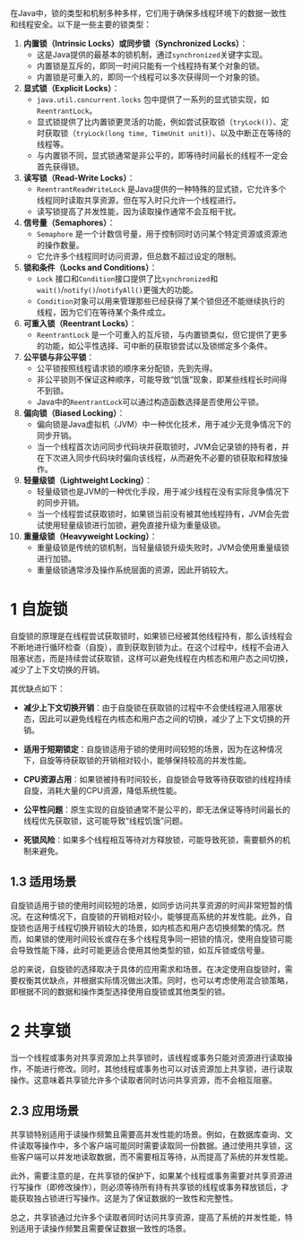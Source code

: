 在Java中，锁的类型和机制多种多样，它们用于确保多线程环境下的数据一致性和线程安全。以下是一些主要的锁类型：

1. **内置锁（Intrinsic Locks）或同步锁（Synchronized Locks）**：
   - 这是Java提供的最基本的锁机制，通过`synchronized`关键字实现。
   - 内置锁是互斥的，即同一时间只能有一个线程持有某个对象的锁。
   - 内置锁是可重入的，即同一个线程可以多次获得同一个对象的锁。
2. **显式锁（Explicit Locks）**：
   - `java.util.concurrent.locks` 包中提供了一系列的显式锁实现，如`ReentrantLock`。
   - 显式锁提供了比内置锁更灵活的功能，例如尝试获取锁（`tryLock()`）、定时获取锁（`tryLock(long time, TimeUnit unit)`）、以及中断正在等待的线程等。
   - 与内置锁不同，显式锁通常是非公平的，即等待时间最长的线程不一定会首先获得锁。
3. **读写锁（Read-Write Locks）**：
   - `ReentrantReadWriteLock` 是Java提供的一种特殊的显式锁，它允许多个线程同时读取共享资源，但在写入时只允许一个线程进行。
   - 读写锁提高了并发性能，因为读取操作通常不会互相干扰。
4. **信号量（Semaphores）**：
   - `Semaphore` 是一个计数信号量，用于控制同时访问某个特定资源或资源池的操作数量。
   - 它允许多个线程同时访问资源，但总数不超过设定的限制。
5. **锁和条件（Locks and Conditions）**：
   - `Lock` 接口和`Condition`接口提供了比`synchronized`和`wait()`/`notify()`/`notifyAll()`更强大的功能。
   - `Condition`对象可以用来管理那些已经获得了某个锁但还不能继续执行的线程，因为它们在等待某个条件成立。
6. **可重入锁（Reentrant Locks）**：
   - `ReentrantLock` 是一个可重入的互斥锁，与内置锁类似，但它提供了更多的功能，如公平性选择、可中断的获取锁尝试以及锁绑定多个条件。
7. **公平锁与非公平锁**：
   - 公平锁按照线程请求锁的顺序来分配锁，先到先得。
   - 非公平锁则不保证这种顺序，可能导致“饥饿”现象，即某些线程长时间得不到锁。
   - Java中的`ReentrantLock`可以通过构造函数选择是否使用公平锁。
8. **偏向锁（Biased Locking）**：
   - 偏向锁是Java虚拟机（JVM）中一种优化技术，用于减少无竞争情况下的同步开销。
   - 当一个线程首次访问同步代码块并获取锁时，JVM会记录锁的持有者，并在下次进入同步代码块时偏向该线程，从而避免不必要的锁获取和释放操作。
9. **轻量级锁（Lightweight Locking）**：
   - 轻量级锁也是JVM的一种优化手段，用于减少线程在没有实际竞争情况下的同步开销。
   - 当一个线程尝试获取锁时，如果锁当前没有被其他线程持有，JVM会先尝试使用轻量级锁进行加锁，避免直接升级为重量级锁。
10. **重量级锁（Heavyweight Locking）**：
    - 重量级锁是传统的锁机制，当轻量级锁升级失败时，JVM会使用重量级锁进行加锁。
    - 重量级锁通常涉及操作系统层面的资源，因此开销较大。

# 1 自旋锁

自旋锁的原理是在线程尝试获取锁时，如果锁已经被其他线程持有，那么该线程会不断地进行循环检查（自旋），直到获取到锁为止。在这个过程中，线程不会进入阻塞状态，而是持续尝试获取锁，这样可以避免线程在内核态和用户态之间切换，减少了上下文切换的开销。

其优缺点如下：

- **减少上下文切换开销**：由于自旋锁在获取锁的过程中不会使线程进入阻塞状态，因此可以避免线程在内核态和用户态之间的切换，减少了上下文切换的开销。

- **适用于短期锁定**：自旋锁适用于锁的使用时间较短的场景，因为在这种情况下，自旋等待获取锁的开销相对较小，能够保持较高的并发性能。

- **CPU资源占用**：如果锁被持有时间较长，自旋锁会导致等待获取锁的线程持续自旋，消耗大量的CPU资源，降低系统性能。

- **公平性问题**：原生实现的自旋锁通常不是公平的，即无法保证等待时间最长的线程优先获取锁，这可能导致“线程饥饿”问题。

- **死锁风险**：如果多个线程相互等待对方释放锁，可能导致死锁，需要额外的机制来避免。

## 1.3 适用场景

自旋锁适用于锁的使用时间较短的场景，如同步访问共享资源的时间非常短暂的情况。在这种情况下，自旋锁的开销相对较小，能够提高系统的并发性能。此外，自旋锁也适用于线程切换开销较大的场景，如内核态和用户态切换频繁的情况。然而，如果锁的使用时间较长或存在多个线程竞争同一把锁的情况，使用自旋锁可能会导致性能下降，此时可能更适合使用其他类型的锁，如互斥锁或信号量。

总的来说，自旋锁的选择取决于具体的应用需求和场景。在决定使用自旋锁时，需要权衡其优缺点，并根据实际情况做出决策。同时，也可以考虑使用混合锁策略，即根据不同的数据和操作类型选择使用自旋锁或其他类型的锁。



# 2 共享锁

当一个线程或事务对共享资源加上共享锁时，该线程或事务只能对资源进行读取操作，不能进行修改。同时，其他线程或事务也可以对该资源加上共享锁，进行读取操作。这意味着共享锁允许多个读取者同时访问共享资源，而不会相互阻塞。

## 2.3 应用场景

共享锁特别适用于读操作频繁且需要高并发性能的场景。例如，在数据库查询、文件读取等操作中，多个客户端可能同时需要读取同一份数据。通过使用共享锁，这些客户端可以并发地读取数据，而不需要相互等待，从而提高了系统的并发性能。

此外，需要注意的是，在共享锁的保护下，如果某个线程或事务需要对共享资源进行写操作（即修改操作），则必须等待所有持有共享锁的线程或事务释放锁后，才能获取独占锁进行写操作。这是为了保证数据的一致性和完整性。

总之，共享锁通过允许多个读取者同时访问共享资源，提高了系统的并发性能，特别适用于读操作频繁且需要保证数据一致性的场景。
